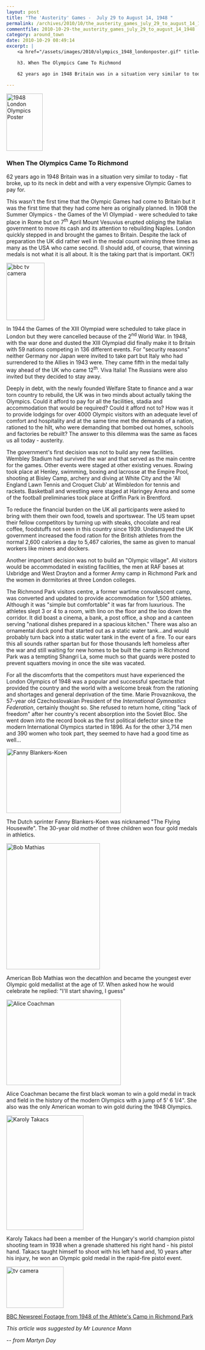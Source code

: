 ```yaml
---
layout: post
title: "The 'Austerity' Games -  July 29 to August 14, 1948 "
permalink: /archives/2010/10/the_austerity_games_july_29_to_august_14_1948.html
commentfile: 2010-10-29-the_austerity_games_july_29_to_august_14_1948
category: around_town
date: 2010-10-29 08:49:14
excerpt: |
    <a href="/assets/images/2010/olympics_1948_londonposter.gif" title="See larger version of - 1948 London Olympics Poster"><img src="/assets/images/2010/olympics_1948_londonposter_thumb.gif" width="95" height="150" alt="1948 London Olympics Poster" class="photo right" /></a>

    h3. When The Olympics Came To Richmond

    62 years ago in 1948 Britain was in a situation very similar to today - flat broke, up to its neck in debt and with a very expensive Olympic Games to pay for.

---
```


<a href="/assets/images/2010/olympics_1948_londonposter.gif" title="See larger version of - 1948 London Olympics Poster"><img src="/assets/images/2010/olympics_1948_londonposter_thumb.gif" width="95" height="150" alt="1948 London Olympics Poster" class="photo right" /></a>

### When The Olympics Came To Richmond

62 years ago in 1948 Britain was in a situation very similar to today - flat broke, up to its neck in debt and with a very expensive Olympic Games to pay for.

This wasn't the first time that the Olympic Games had come to Britain but it was the first time that they had come here as originally planned. In 1908 the Summer Olympics - the Games of the VI Olympiad - were scheduled to take place in Rome but on 7<sup>th</sup> April Mount Vesuvius erupted obliging the Italian government to move its cash and its attention to rebuilding Naples. London quickly stepped in and brought the games to Britain. Despite the lack of preparation the UK did rather well in the medal count winning three times as many as the USA who came second. (I should add, of course, that winning medals is not what it is all about. It is the taking part that is important. OK?)

<a href="/assets/images/2010/olympics_lighting-the-flame.gif" title="See larger version of - bbc tv camera"><img src="/assets/images/2010/olympics_lighting-the-flame_thumb.gif" width="100" height="150" alt="bbc tv camera" class="photo right" /></a>

In 1944 the Games of the XIII Olympiad were scheduled to take place in London but they were cancelled because of the 2<sup>nd</sup> World War. In 1948, with the war done and dusted the XIII Olympiad did finally make it to Britain with 59 nations competing in 136 different events. For "security reasons" neither Germany nor Japan were invited to take part but Italy who had surrendered to the Allies in 1943 were. They came fifth in the medal tally way ahead of the UK who came 12<sup>th</sup>. Viva Italia! The Russians were also invited but they decided to stay away.

Deeply in debt, with the newly founded Welfare State to finance and a war torn country to rebuild, the UK was in two minds about actually taking the Olympics. Could it afford to pay for all the facilities, stadia and accommodation that would be required? Could it afford not to? How was it to provide lodgings for over 4000 Olympic visitors with an adequate level of comfort and hospitality and at the same time met the demands of a nation, rationed to the hilt, who were demanding that bombed out homes, schools and factories be rebuilt? The answer to this dilemma was the same as faces us all today - austerity.

The government's first decision was not to build any new facilities. Wembley Stadium had survived the war and that served as the main centre for the games. Other events were staged at other existing venues. Rowing took place at Henley, swimming, boxing and lacrosse at the Empire Pool, shooting at Bisley Camp, archery and diving at White City and the 'All England Lawn Tennis and Croquet Club' at Wimbledon for tennis and rackets. Basketball and wrestling were staged at Haringey Arena and some of the football preliminaries took place at Griffin Park in Brentford.

To reduce the financial burden on the UK all participants were asked to bring with them their own food, towels and sportswear. The US team upset their fellow competitors by turning up with steaks, chocolate and real coffee, foodstuffs not seen in this country since 1939. Undismayed the UK government increased the food ration for the British athletes from the normal 2,600 calories a day to 5,467 calories, the same as given to manual workers like miners and dockers.

Another important decision was not to build an "Olympic village". All visitors would be accommodated in existing facilities, the men at RAF bases at Uxbridge and West Drayton and a former Army camp in Richmond Park and the women in dormitories at three London colleges.

The Richmond Park visitors centre, a former wartime convalescent camp, was converted and updated to provide accommodation for 1,500 athletes. Although it was "simple but comfortable" it was far from luxurious. The athletes slept 3 or 4 to a room, with lino on the floor and the loo down the corridor. It did boast a cinema, a bank, a post office, a shop and a canteen serving "national dishes prepared in a spacious kitchen." There was also an ornamental duck pond that started out as a static water tank...and would probably turn back into a static water tank in the event of a fire. To our ears this all sounds rather spartan but for those thousands left homeless after the war and still waiting for new homes to be built the camp in Richmond Park was a tempting Shangri La, some much so that guards were posted to prevent squatters moving in once the site was vacated.

For all the discomforts that the competitors must have experienced the London Olympics of 1948 was a popular and successful spectacle that provided the country and the world with a welcome break from the rationing and shortages and general deprivation of the time. Marie Provaznikova, the 57-year old Czechoslovakian President of the *International Gymnastics Federation*, certainly thought so. She refused to return home, citing "lack of freedom" after her country's recent absorption into the Soviet Bloc. She went down into the record book as the first political defector since the modern International Olympics started in 1896. As for the other 3,714 men and 390 women who took part, they seemed to have had a good time as well...

<div markdown="1" class="hero">
<a href="/assets/images/2010/olympics_fanny.gif" title="See larger version of - Fanny Blankers-Koen"><img src="/assets/images/2010/olympics_fanny_thumb.gif" width="300" height="169" alt="Fanny Blankers-Koen" class="photo center" /></a>

The Dutch sprinter Fanny Blankers-Koen was nicknamed "The Flying Housewife". The 30-year old mother of three children won four gold medals in athletics.

<a href="/assets/images/2010/olympics_mathias.jpg" title="See larger version of - Bob Mathias"><img src="/assets/images/2010/olympics_mathias_thumb.jpg" width="245" height="330" alt="Bob Mathias" class="photo center" /></a>

American Bob Mathias won the decathlon and became the youngest ever Olympic gold medallist at the age of 17. When asked how he would celebrate he replied: "I'll start shaving, I guess"

<a href="/assets/images/2010/olympics_Alice-Coachman.gif" title="See larger version of - Alice Coachman"><img src="/assets/images/2010/olympics_Alice-Coachman_thumb.gif" width="300" height="224" alt="Alice Coachman" class="photo center" /></a>

Alice Coachman became the first black woman to win a gold medal in track and field in the history of the modern Olympics with a jump of 5' 6 1/4". She also was the only American woman to win gold during the 1948 Olympics.

<a href="/assets/images/2010/olympics_takacs.jpg" title="See larger version of - Karoly Takacs"><img src="/assets/images/2010/olympics_takacs_thumb.jpg" width="202" height="300" alt="Karoly Takacs" class="photo center" /></a>

Karoly Takacs had been a member of the Hungary's world champion pistol shooting team in 1938 when a grenade shattered his right hand - his pistol hand. Takacs taught himself to shoot with his left hand and, 10 years after his injury, he won an Olympic gold medal in the rapid-fire pistol event.

</div>
<div markdown="1" class="box">

<a href="/assets/images/2010/lympics-1948_bbc.gif" title="See larger version of - tv camera"><img src="/assets/images/2010/lympics-1948_bbc_thumb.gif" width="150" height="108" alt="tv camera" class="photo left" /></a>

[BBC Newsreel Footage from 1948 of the Athlete's Camp in Richmond Park](http://www.bbc.co.uk/archive/olympics_1948/12100.shtml)

</div>

*This article was suggested by Mr Laurence Mann*

<cite>-- from Martyn Day</cite>
